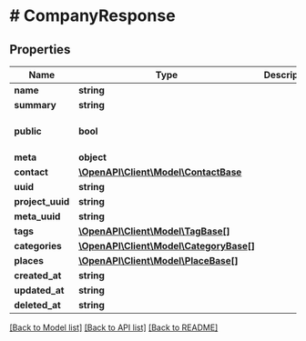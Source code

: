 # # CompanyResponse

## Properties

Name | Type | Description | Notes
------------ | ------------- | ------------- | -------------
**name** | **string** |  | [optional]
**summary** | **string** |  | [optional]
**public** | **bool** |  | [optional] [default to true]
**meta** | **object** |  | [optional]
**contact** | [**\OpenAPI\Client\Model\ContactBase**](ContactBase.md) |  | [optional]
**uuid** | **string** |  |
**project_uuid** | **string** |  | [optional]
**meta_uuid** | **string** |  | [optional]
**tags** | [**\OpenAPI\Client\Model\TagBase[]**](TagBase.md) |  | [optional]
**categories** | [**\OpenAPI\Client\Model\CategoryBase[]**](CategoryBase.md) |  | [optional]
**places** | [**\OpenAPI\Client\Model\PlaceBase[]**](PlaceBase.md) |  | [optional]
**created_at** | **string** |  | [optional]
**updated_at** | **string** |  | [optional]
**deleted_at** | **string** |  | [optional]

[[Back to Model list]](../../README.md#models) [[Back to API list]](../../README.md#endpoints) [[Back to README]](../../README.md)
